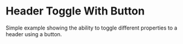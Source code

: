 # Header Toggle With Button

Simple example showing the ability to toggle different properties to a header using a button.